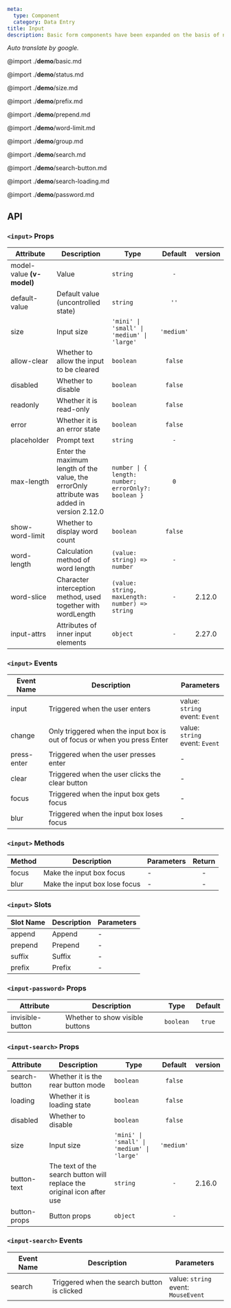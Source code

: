 ```yaml
meta:
  type: Component
  category: Data Entry
title: Input
description: Basic form components have been expanded on the basis of native controls and can be used in combination.
```

*Auto translate by google.*

@import ./__demo__/basic.md

@import ./__demo__/status.md

@import ./__demo__/size.md

@import ./__demo__/prefix.md

@import ./__demo__/prepend.md

@import ./__demo__/word-limit.md

@import ./__demo__/group.md

@import ./__demo__/search.md

@import ./__demo__/search-button.md

@import ./__demo__/search-loading.md

@import ./__demo__/password.md

## API


### `<input>` Props

|Attribute|Description|Type|Default|version|
|---|---|---|:---:|:---|
|model-value **(v-model)**|Value|`string`|`-`||
|default-value|Default value (uncontrolled state)|`string`|`''`||
|size|Input size|`'mini' \| 'small' \| 'medium' \| 'large'`|`'medium'`||
|allow-clear|Whether to allow the input to be cleared|`boolean`|`false`||
|disabled|Whether to disable|`boolean`|`false`||
|readonly|Whether it is read-only|`boolean`|`false`||
|error|Whether it is an error state|`boolean`|`false`||
|placeholder|Prompt text|`string`|`-`||
|max-length|Enter the maximum length of the value, the errorOnly attribute was added in version 2.12.0|`number \| { length: number; errorOnly?: boolean }`|`0`||
|show-word-limit|Whether to display word count|`boolean`|`false`||
|word-length|Calculation method of word length|`(value: string) => number`|`-`||
|word-slice|Character interception method, used together with wordLength|`(value: string, maxLength: number) => string`|`-`|2.12.0|
|input-attrs|Attributes of inner input elements|`object`|`-`|2.27.0|
### `<input>` Events

|Event Name|Description|Parameters|
|---|---|---|
|input|Triggered when the user enters|value: `string`<br>event: `Event`|
|change|Only triggered when the input box is out of focus or when you press Enter|value: `string`<br>event: `Event`|
|press-enter|Triggered when the user presses enter|-|
|clear|Triggered when the user clicks the clear button|-|
|focus|Triggered when the input box gets focus|-|
|blur|Triggered when the input box loses focus|-|
### `<input>` Methods

|Method|Description|Parameters|Return|
|---|---|---|:---:|
|focus|Make the input box focus|-|-|
|blur|Make the input box lose focus|-|-|
### `<input>` Slots

|Slot Name|Description|Parameters|
|---|---|---|
|append|Append|-|
|prepend|Prepend|-|
|suffix|Suffix|-|
|prefix|Prefix|-|








### `<input-password>` Props

|Attribute|Description|Type|Default|
|---|---|---|:---:|
|invisible-button|Whether to show visible buttons|`boolean`|`true`|




### `<input-search>` Props

|Attribute|Description|Type|Default|version|
|---|---|---|:---:|:---|
|search-button|Whether it is the rear button mode|`boolean`|`false`||
|loading|Whether it is loading state|`boolean`|`false`||
|disabled|Whether to disable|`boolean`|`false`||
|size|Input size|`'mini' \| 'small' \| 'medium' \| 'large'`|`'medium'`||
|button-text|The text of the search button will replace the original icon after use|`string`|`-`|2.16.0|
|button-props|Button props|`object`|`-`||
### `<input-search>` Events

|Event Name|Description|Parameters|
|---|---|---|
|search|Triggered when the search button is clicked|value: `string`<br>event: `MouseEvent`|


